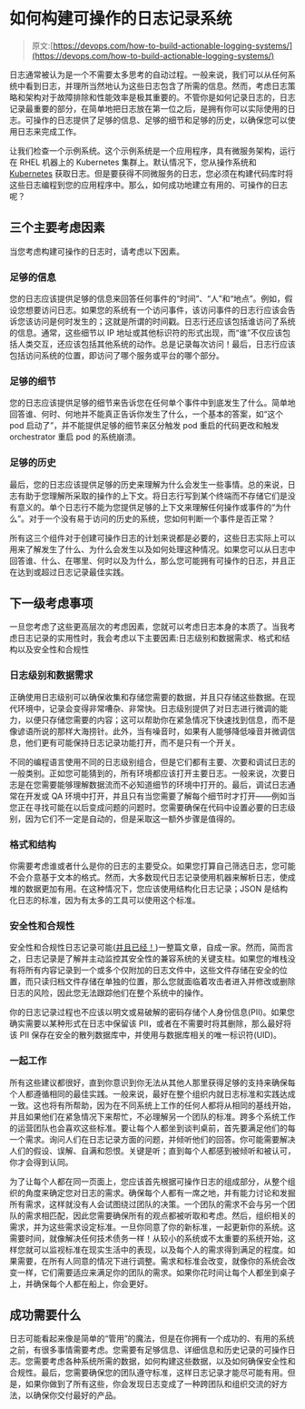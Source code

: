 # 如何构建可操作的日志记录系统

> 原文:[https://devops.com/how-to-build-actionable-logging-systems/](https://devops.com/how-to-build-actionable-logging-systems/)

日志通常被认为是一个不需要太多思考的自动过程。一般来说，我们可以从任何系统中看到日志，并理所当然地认为这些日志包含了所需的信息。然而，考虑日志策略和架构对于故障排除和性能效率是极其重要的。不管你是如何记录日志的，日志记录最重要的部分，在简单地把日志放在第一位之后，是拥有你可以实际使用的日志。可操作的日志提供了足够的信息、足够的细节和足够的历史，以确保您可以使用日志来完成工作。

让我们检查一个示例系统。这个示例系统是一个应用程序，具有微服务架构，运行在 RHEL 机器上的 Kubernetes 集群上。默认情况下，您从操作系统和 [Kubernetes](https://kubernetes.io) 获取日志。但是要获得不同微服务的日志，您必须在构建代码库时将这些日志编程到您的应用程序中。那么，如何成功地建立有用的、可操作的日志呢？

## 三个主要考虑因素

当您考虑构建可操作的日志时，请考虑以下因素。

### 足够的信息

您的日志应该提供足够的信息来回答任何事件的“时间”、“人”和“地点”。例如，假设您想要访问日志。如果您的系统有一个访问事件，该访问事件的日志行应该会告诉您该访问是何时发生的；这就是所谓的时间戳。日志行还应该包括谁访问了系统的信息。通常，这些细节以 IP 地址或其他标识符的形式出现，而“谁”不仅应该包括人类交互，还应该包括其他系统的动作。总是记录每次访问！最后，日志行应该包括访问系统的位置，即访问了哪个服务或平台的哪个部分。

### 足够的细节

您的日志应该提供足够的细节来告诉您在任何单个事件中到底发生了什么。简单地回答谁、何时、何地并不能真正告诉你发生了什么，一个基本的答案，如“这个 pod 启动了”，并不能提供足够的细节来区分触发 pod 重启的代码更改和触发 orchestrator 重启 pod 的系统崩溃。

### 足够的历史

最后，您的日志应该提供足够的历史来理解为什么会发生一些事情。总的来说，日志有助于您理解所采取的操作的上下文。将日志行写到某个终端而不存储它们是没有意义的。单个日志行不能为您提供足够的上下文来理解任何操作或事件的“为什么”。对于一个没有易于访问的历史的系统，您如何判断一个事件是否正常？

所有这三个组件对于创建可操作日志的计划来说都是必要的，这些日志实际上可以用来了解发生了什么、为什么会发生以及如何处理这种情况。如果您可以从日志中回答谁、什么、在哪里、何时以及为什么，那么您可能拥有可操作的日志，并且正在达到或超过日志记录最佳实践。

## 下一级考虑事项

一旦您考虑了这些更高层次的考虑因素，您就可以考虑日志本身的本质了。当我考虑日志记录的实用性时，我会考虑以下主要因素:日志级别和数据需求、格式和结构以及安全性和合规性

### 日志级别和数据需求

正确使用日志级别可以确保收集和存储您需要的数据，并且只存储这些数据。在现代环境中，记录会变得非常嘈杂、非常快。日志级别提供了对日志进行微调的能力，以便只存储您需要的内容；这可以帮助你在紧急情况下快速找到信息，而不是像谚语所说的那样大海捞针。此外，当有噪音时，如果有人能够降低噪音并微调信息，他们更有可能保持日志记录功能打开，而不是只有一个开关。

不同的编程语言使用不同的日志级别组合，但是它们都有主要、次要和调试日志的一般类别。正如您可能猜到的，所有环境都应该打开主要日志。一般来说，次要日志是在您需要能够理解数据流而不必知道细节的环境中打开的。最后，调试日志通常在开发或 QA 环境中打开，并且只有当您需要了解每个细节时才打开——例如当您正在寻找可能在以后变成问题的问题时。您需要确保在代码中设置必要的日志级别，因为它们不一定是自动的，但是采取这一额外步骤是值得的。

### 格式和结构

你需要考虑谁或者什么是你的日志的主要受众。如果您打算自己筛选日志，您可能不会介意基于文本的格式。然而，大多数现代日志记录使用机器来解析日志，使成堆的数据更加有用。在这种情况下，您应该使用结构化日志记录；JSON 是结构化日志的标准，因为有太多的工具可以使用这个标准。

### 安全性和合规性

安全性和合规性日志记录可能([并且已经！](https://devops.com/?s=logging%20for%20security%20and%20compliance))一整篇文章，自成一家。然而，简而言之，日志记录是了解并主动监控其安全性的兼容系统的关键支柱。如果您的堆栈没有将所有内容记录到一个或多个仅附加的日志文件中，这些文件存储在安全的位置，而只读归档文件存储在单独的位置，那么您就面临着攻击者进入并修改或删除日志的风险，因此您无法跟踪他们在整个系统中的操作。

你的日志记录过程也不应该以明文或易破解的密码存储个人身份信息(PII)。如果您确实需要以某种形式在日志中保留该 PII，或者在不需要时将其删除，那么最好将该 PII 保存在安全的散列数据库中，并使用与数据库相关的唯一标识符(UID)。

### 一起工作

所有这些建议都很好，直到你意识到你无法从其他人那里获得足够的支持来确保每个人都遵循相同的最佳实践。一般来说，最好在整个组织内就日志标准和实践达成一致。这也将有所帮助，因为在不同系统上工作的任何人都将从相同的基线开始，并且如果他们在紧急情况下来帮忙，不必理解另一个团队的标准。跨多个系统工作的运营团队也会喜欢这些标准。要让每个人都坐到谈判桌前，首先要满足他们的每一个需求。询问人们在日志记录方面的问题，并倾听他们的回答。你可能需要解决人们的假设、误解、自满和怨恨。关键是听；直到每个人都感到被倾听和被认可，你才会得到认同。

为了让每个人都在同一页面上，您应该首先根据可操作日志的组成部分，从整个组织的角度来确定您对日志的需求。确保每个人都有一席之地，并有能力讨论和发掘所有需求，这样就没有人会试图绕过团队的决策。一个团队的需求不会与另一个团队的需求相匹配，因此您需要确保所有的观点都被听取和考虑。然后，组织相关的需求，并为这些需求设定标准。一旦你同意了你的新标准，一起更新你的系统。这需要时间，就像解决任何技术债务一样！从较小的系统或不太重要的系统开始，这样您就可以监视标准在现实生活中的表现，以及每个人的需求得到满足的程度。如果需要，在所有人同意的情况下进行调整。需求和标准会改变，就像你的系统会改变一样，它们需要适应来满足你的团队的需求。如果你花时间让每个人都坐到桌子上，并确保每个人都在船上，你会更好。

## 成功需要什么

日志可能看起来像是简单的“管用”的魔法，但是在你拥有一个成功的、有用的系统之前，有很多事情需要考虑。您需要有足够信息、详细信息和历史记录的可操作日志。您需要考虑各种系统所需的数据，如何构建这些数据，以及如何确保安全性和合规性。最后，您需要确保您的团队遵守标准，这样日志记录才能尽可能有用。但是，如果你做到了所有这些，你会发现日志变成了一种跨团队和组织交流的好方法，以确保你交付最好的产品。